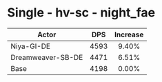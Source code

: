 # Single - hv-sc - night_fae
| Actor | DPS | Increase |
|---|:---:|:---:|
|Niya-GI-DE|4593|9.40%|
|Dreamweaver-SB-DE|4471|6.51%|
|Base|4198|0.00%|
